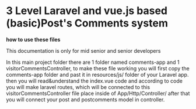 <h1>3 Level Laravel and vue.js based (basic)Post's Comments system</h1>
<b align='center'>how to use these files</b>

<p>This documentation is only for mid senior and senior developers</p>
<p>In this main project folder there are 1 folder named comments-app and 1 visitorCommentsController, to make these file working
you will first copy the comments-app folder and  past it in resources/js/ folder of your Laravel app. then you will read&understand the index.vue code 
and according to code you will make laravel routes, which will be connected to this visitorCommentsController file place inside of App/Http/Controller/ 
after that you will connect your post and postcomments model in controller.
</p>